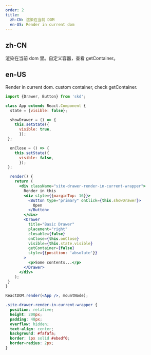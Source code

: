 ```yaml
---
order: 2
title:
  zh-CN: 渲染在当前 DOM
  en-US: Render in current dom
---
```


## zh-CN

渲染在当前 dom 里。自定义容器，查看 getContainer。

## en-US

Render in current dom. custom container, check getContainer.

```jsx
import {Drawer, Button} from 'skd';

class App extends React.Component {
  state = {visible: false};

  showDrawer = () => {
    this.setState({
      visible: true,
      });
 };

  onClose = () => {
    this.setState({
      visible: false,
      });
 };

  render() {
    return (
      <div className="site-drawer-render-in-current-wrapper">
        Render in this
        <div style={{marginTop: 16}}>
          <Button type="primary" onClick={this.showDrawer}>
            Open
          </Button>
        </div>
        <Drawer
          title="Basic Drawer"
          placement="right"
          closable={false}
          onClose={this.onClose}
          visible={this.state.visible}
          getContainer={false}
          style={{position: 'absolute'}}
        >
          <p>Some contents...</p>
        </Drawer>
      </div>
    );
 }
}

ReactDOM.render(<App />, mountNode);
```

```css
.site-drawer-render-in-current-wrapper {
  position: relative;
  height: 200px;
  padding: 48px;
  overflow: hidden;
  text-align: center;
  background: #fafafa;
  border: 1px solid #ebedf0;
  border-radius: 2px;
}
```

<style>
[data-theme="dark"] .site-drawer-render-in-current-wrapper {
  background: #000;
  border: 1px solid #303030;
}
</style>
